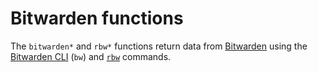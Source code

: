 # Bitwarden functions

The `bitwarden*` and `rbw*` functions return data from
[Bitwarden](https://bitwarden.com) using the [Bitwarden
CLI](https://bitwarden.com/help/article/cli/) (`bw`) and
[`rbw`](https://github.com/doy/rbw) commands.
